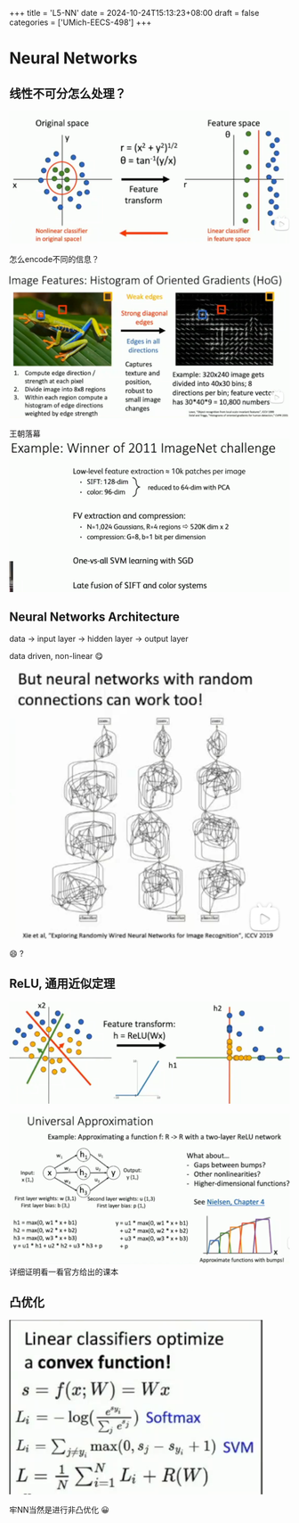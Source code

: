 +++
title = 'L5-NN'
date = 2024-10-24T15:13:23+08:00
draft = false
categories = ['UMich-EECS-498']
+++
# Neural Networks
## 线性不可分怎么处理？
![alt text](image.png)

怎么encode不同的信息？

![alt text](image-1.png)

王朝落幕
![alt text](image-2.png)

## Neural Networks Architecture

data -> input layer -> hidden layer -> output layer

data driven, non-linear :yum:

![alt text](image-3.png)

:smile: ?

## ReLU, 通用近似定理
![alt text](image-4.png)

![alt text](image-5.png)
详细证明看一看官方给出的课本

## 凸优化
![alt text](image-6.png)

牢NN当然是进行非凸优化 :grinning:
